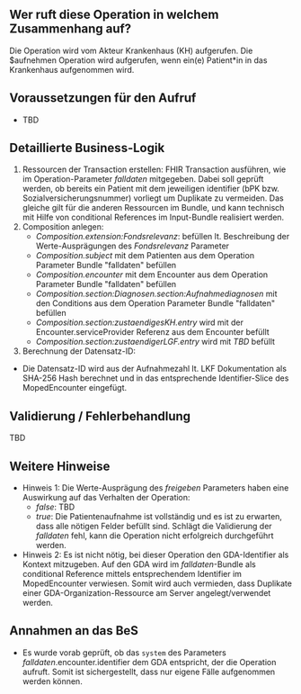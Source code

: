 ## Wer ruft diese Operation in welchem Zusammenhang auf?

Die Operation wird vom Akteur Krankenhaus (KH) aufgerufen. Die $aufnehmen Operation wird aufgerufen, wenn ein(e) Patient*in in das Krankenhaus aufgenommen wird.

## Voraussetzungen für den Aufruf

* TBD

## Detaillierte Business-Logik

1. Ressourcen der Transaction erstellen: FHIR Transaction ausführen, wie im Operation-Parameter *falldaten* mitgegeben. Dabei soll geprüft werden, ob bereits ein Patient mit dem jeweiligen identifier (bPK bzw. Sozialversicherungsnummer) vorliegt um Duplikate zu vermeiden. Das gleiche gilt für die anderen Ressourcen im Bundle, und kann technisch mit Hilfe von conditional References im Input-Bundle realisiert werden.
2. Composition anlegen:
   * *Composition.extension:Fondsrelevanz*: befüllen lt. Beschreibung der Werte-Ausprägungen des *Fondsrelevanz* Parameter 
   * *Composition.subject* mit dem Patienten aus dem Operation Parameter Bundle "falldaten" befüllen
   * *Composition.encounter* mit dem Encounter aus dem Operation Parameter Bundle "falldaten" befüllen
   * *Composition.section:Diagnosen.section:Aufnahmediagnosen* mit den Conditions aus dem Operation Parameter Bundle "falldaten" befüllen
   * *Composition.section:zustaendigesKH.entry* wird mit der Encounter.serviceProvider Referenz aus dem Encounter befüllt
   * *Composition.section:zustaendigerLGF.entry* wird mit *TBD* befüllt
3. Berechnung der Datensatz-ID:
  * Die Datensatz-ID wird aus der Aufnahmezahl lt. LKF Dokumentation als SHA-256 Hash berechnet und in das entsprechende Identifier-Slice des MopedEncounter eingefügt.

## Validierung / Fehlerbehandlung

TBD

## Weitere Hinweise

* Hinweis 1: Die Werte-Ausprägung des *freigeben* Parameters haben eine Auswirkung auf das Verhalten der Operation:
  * *false*: TBD
  * *true*: Die Patientenaufnahme ist vollständig und es ist zu erwarten, dass alle nötigen Felder befüllt sind. Schlägt die Validierung der *falldaten* fehl, kann die Operation nicht erfolgreich durchgeführt werden.
* Hinweis 2: Es ist nicht nötig, bei dieser Operation den GDA-Identifier als Kontext mitzugeben. Auf den GDA wird im *falldaten*-Bundle als conditional Reference mittels entsprechendem Identifier im MopedEncounter verwiesen. Somit wird auch vermieden, dass Duplikate einer GDA-Organization-Ressource am Server angelegt/verwendet werden.


## Annahmen an das BeS
* Es wurde vorab geprüft, ob das `system` des Parameters *falldaten*.encounter.identifier dem GDA entspricht, der die Operation aufruft. Somit ist sichergestellt, dass nur eigene Fälle aufgenommen werden können.